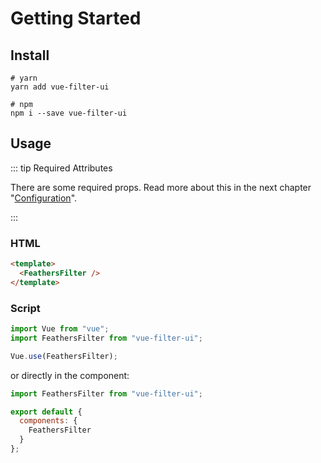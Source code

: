 # Getting Started

## Install

```bash{2,5}
# yarn
yarn add vue-filter-ui

# npm
npm i --save vue-filter-ui
```

## Usage

::: tip Required Attributes

There are some required props. Read more about this in the next chapter "[Configuration](./2-Configuration.md)".

:::

### HTML

```html
<template>
  <FeathersFilter />
</template>
```

### Script

```javascript
import Vue from "vue";
import FeathersFilter from "vue-filter-ui";

Vue.use(FeathersFilter);
```

or directly in the component:

```javascript
import FeathersFilter from "vue-filter-ui";

export default {
  components: {
    FeathersFilter
  }
};
```
